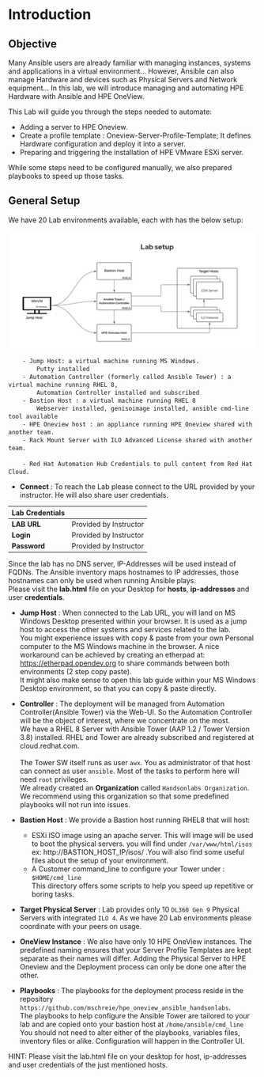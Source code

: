 # Introduction

## Objective


Many Ansible users are already familiar with managing instances, systems and applications in a virtual environment… However, Ansible can also manage Hardware and devices such as Physical Servers and Network equipment... In this lab, we will introduce managing and automating HPE Hardware with Ansible and HPE OneView.<br>


This Lab will guide you through the steps needed to automate:
* Adding a server to HPE Oneview.
* Create a profile template : Oneview-Server-Profile-Template; It defines Hardware configuration and deploy it into a server.
* Preparing and triggering the installation of HPE VMware ESXi server.

While some steps need to be configured manually, we also prepared playbooks to speed up those tasks.

## General Setup

We have 20 Lab environments available, each with has the below setup:

![ans-wksp-01](/images/ansible-workshop-illustration-05.png)

```
    - Jump Host: a virtual machine running MS Windows.
        Putty installed
    - Automation Controller (formerly called Ansible Tower) : a virtual machine running RHEL 8, 
        Automation Controller installed and subscribed
    - Bastion Host : a virtual machine running RHEL 8
        Webserver installed, genisoimage installed, ansible cmd-line tool available
    - HPE Oneview host : an appliance running HPE Oneview shared with another team.
    - Rack Mount Server with ILO Advanced License shared with another team.
    
    - Red Hat Automation Hub Credentials to pull content from Red Hat Cloud.
```

- **Connect** : To reach the Lab please connect to the URL provided by your instructor. He will also share user credentials.
    
| Lab Credentials |                             |
|-----------------|-----------------------------|
| **LAB URL**     | Provided by Instructor      |
| **Login**       | Provided by Instructor      |
| **Password**    | Provided by Instructor      |
    

Since the lab has no DNS server, IP-Addresses will be used instead of FQDNs. The Ansible inventory maps hostnames to IP addresses, those hostnames can only be used when running Ansible plays.<br>
Please visit the **lab.html** file on your Desktop for **hosts**, **ip-addresses** and user **credentials**.

- **Jump Host** : When connected to the Lab URL, you will land on MS Windows Desktop presented within your browser. It is used as a jump host to access the other systems and services related to the lab.<br>
    You might experience issues with copy & paste from your own Personal computer to the MS Windows machine in the browser. A nice workaround can be achieved by creating an etherpad at: https://etherpad.opendev.org to share commands between both environments (2 step copy paste).<br>
    It might also make sense to open this lab guide within your MS Windows Desktop environment, so that you can copy & paste directly.<br>


- **Controller** : The deployment will be managed from Automation Controller(Ansible Tower) via the Web-UI. So the Automation Controller will be the object of interest, where we concentrate on the most.<br>
We have a RHEL 8 Server with Ansible Tower (AAP 1.2 / Tower Version 3.8) installed. RHEL and Tower are already subscribed and registered at cloud.redhat.com.<br><br>
The Tower SW itself runs as user `awx`. You as administrator of that host can connect as user `ansible`. Most of the tasks to perform here will need `root` privileges.<br>
We already created an **Organization** called `Handsonlabs Organization`. We recommend using this organization so that some predefined playbooks will not run into issues.

- **Bastion Host** : We provide a Bastion host running RHEL8 that will host:
   * ESXi ISO image using an apache server. This will image will be used to boot the physical servers. you will find under `/var/www/html/isos`<br>
      ex: http://BASTION_HOST_IP/isos/ .You will also find some useful files about the setup of your environment.
   * A Customer command_line to configure your Tower under : `$HOME/cmd_line`<br>
   This directory offers some scripts to help you speed up repetitive or boring tasks.

- **Target Physical Server** : Lab provides only 10 `DL360 Gen 9` Physical Servers with integrated `ILO 4`. As we have 20 Lab environments please coordinate with your peers on usage.

- **OneView Instance** : We also have only 10 HPE OneView instances. The predefined naming ensures that your Server Profile Templates are kept separate as their names will differ. Adding the Physical Server to HPE Oneview and the Deployment process can only be done one after the other.

- **Playbooks** : The playbooks for the deployment process reside in the repository `https://github.com/mschreie/hpe_oneview_ansible_handsonlabs`.<br>
The playbooks to help configure the Ansible Tower are tailored to your lab and are copied onto your bastion host at `/home/ansible/cmd_line` You should not need to alter either of the playbooks, variables files, inventory files or alike. Configuration will happen in the Controller UI.

HINT:
Please visit the lab.html file on your desktop for host, ip-addresses and user credentials of the just mentioned hosts.
